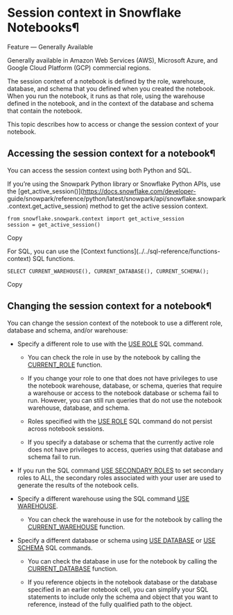 # Session context in Snowflake Notebooks¶

Feature — Generally Available

Generally available in Amazon Web Services (AWS), Microsoft Azure, and Google
Cloud Platform (GCP) commercial regions.

The session context of a notebook is defined by the role, warehouse, database,
and schema that you defined when you created the notebook. When you run the
notebook, it runs as that role, using the warehouse defined in the notebook,
and in the context of the database and schema that contain the notebook.

This topic describes how to access or change the session context of your
notebook.

## Accessing the session context for a notebook¶

You can access the session context using both Python and SQL.

If you’re using the Snowpark Python library or Snowflake Python APIs, use the
[get_active_session()](https://docs.snowflake.com/developer-
guide/snowpark/reference/python/latest/snowpark/api/snowflake.snowpark.context.get_active_session)
method to get the active session context.

    
    
    from snowflake.snowpark.context import get_active_session
    session = get_active_session()
    

Copy

For SQL, you can use the [Context functions](../../sql-reference/functions-
context) SQL functions.

    
    
    SELECT CURRENT_WAREHOUSE(), CURRENT_DATABASE(), CURRENT_SCHEMA();
    

Copy

## Changing the session context for a notebook¶

You can change the session context of the notebook to use a different role,
database and schema, and/or warehouse:

  * Specify a different role to use with the [USE ROLE](../../sql-reference/sql/use-role) SQL command.

    * You can check the role in use by the notebook by calling the [CURRENT_ROLE](../../sql-reference/functions/current_role) function.

    * If you change your role to one that does not have privileges to use the notebook warehouse, database, or schema, queries that require a warehouse or access to the notebook database or schema fail to run. However, you can still run queries that do not use the notebook warehouse, database, and schema.

    * Roles specified with the [USE ROLE](../../sql-reference/sql/use-role) SQL command do not persist across notebook sessions.

    * If you specify a database or schema that the currently active role does not have privileges to access, queries using that database and schema fail to run.

  * If you run the SQL command [USE SECONDARY ROLES](../../sql-reference/sql/use-secondary-roles) to set secondary roles to ALL, the secondary roles associated with your user are used to generate the results of the notebook cells.

  * Specify a different warehouse using the SQL command [USE WAREHOUSE](../../sql-reference/sql/use-warehouse).

    * You can check the warehouse in use for the notebook by calling the [CURRENT_WAREHOUSE](../../sql-reference/functions/current_warehouse) function.

  * Specify a different database or schema using [USE DATABASE](../../sql-reference/sql/use-database) or [USE SCHEMA](../../sql-reference/sql/use-schema) SQL commands.

    * You can check the database in use for the notebook by calling the [CURRENT_DATABASE](../../sql-reference/functions/current_database) function.

    * If you reference objects in the notebook database or the database specified in an earlier notebook cell, you can simplify your SQL statements to include only the schema and object that you want to reference, instead of the fully qualified path to the object.

